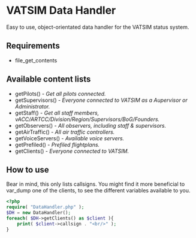 # VATSIM Data Handler
Easy to use, object-orientated data handler for the VATSIM status system.

## Requirements
* file_get_contents

## Available content lists
* getPilots() - _Get all pilots connected._
* getSupervisors() - _Everyone connected to VATSIM as a Aupervisor or Administrator._
* getStaff() - _Get all staff members, vACC/ARTCC/Division/Region/Supervisors/BoG/Founders._
* getObservers() - _All observers, including staff & supervisors._
* getAirTraffic() - _All air traffic controllers._
* getVoiceServers() - _Available voice servers._
* getPrefiled() - _Prefiled flightplans._
* getClients() - _Everyone connected to VATSIM._

## How to use
Bear in mind, this only lists callsigns. You might find it more beneficial to var_dump one of the clients, to see the different variables available to you.
```php
<?php
require( "DataHandler.php" );
$DH = new DataHandler();
foreach( $DH->getClients() as $client ){
    print( $client->callsign . "<br/>" );
}
```
